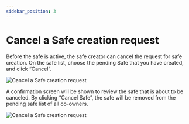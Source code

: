 ```yaml
---
sidebar_position: 3
---
```


# Cancel a Safe creation request
Before the safe is active, the safe creator can cancel the request for safe creation. On the safe list, choose the pending Safe that you have created, and click “Cancel”.

![Cancel a Safe creation request](/img/pyxis-safe/cancel_safe_1.png)

A confirmation screen will be shown to review the safe that is about to be canceled. By clicking “Cancel Safe”, the safe will be removed from the pending safe list of all co-owners.

![Cancel a Safe creation request](/img/pyxis-safe/cancel_safe_2.png)
